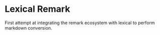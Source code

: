 # Lexical Remark

First attempt at integrating the remark ecosystem with lexical to perform markdown conversion.